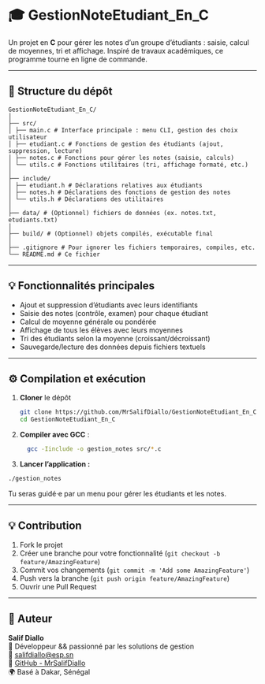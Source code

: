 # 🎓 GestionNoteEtudiant_En_C

Un projet en **C** pour gérer les notes d’un groupe d’étudiants : saisie, calcul de moyennes, tri et affichage. Inspiré de travaux académiques, ce programme tourne en ligne de commande.

---

## 📁 Structure du dépôt

```
GestionNoteEtudiant_En_C/
│
├── src/
│ ├── main.c # Interface principale : menu CLI, gestion des choix utilisateur
│ ├── etudiant.c # Fonctions de gestion des étudiants (ajout, suppression, lecture)
│ ├── notes.c # Fonctions pour gérer les notes (saisie, calculs)
│ └── utils.c # Fonctions utilitaires (tri, affichage formaté, etc.)
│
├── include/
│ ├── etudiant.h # Déclarations relatives aux étudiants
│ ├── notes.h # Déclarations des fonctions de gestion des notes
│ └── utils.h # Déclarations des utilitaires
│
├── data/ # (Optionnel) fichiers de données (ex. notes.txt, etudiants.txt)
│
├── build/ # (Optionnel) objets compilés, exécutable final
│
├── .gitignore # Pour ignorer les fichiers temporaires, compiles, etc.
└── README.md # Ce fichier
```


---

## 💡 Fonctionnalités principales

- Ajout et suppression d’étudiants avec leurs identifiants
- Saisie des notes (contrôle, examen) pour chaque étudiant
- Calcul de moyenne générale ou pondérée
- Affichage de tous les élèves avec leurs moyennes
- Tri des étudiants selon la moyenne (croissant/décroissant)
- Sauvegarde/lecture des données depuis fichiers textuels

---

## ⚙️ Compilation et exécution

1. **Cloner** le dépôt  
   ```bash
   git clone https://github.com/MrSalifDiallo/GestionNoteEtudiant_En_C.git
   cd GestionNoteEtudiant_En_C
   ```
2. **Compiler avec GCC** :
   ```bash
     gcc -Iinclude -o gestion_notes src/*.c
    ````
3. **Lancer l’application :**
  ```bash
  ./gestion_notes
  ```
Tu seras guidé·e par un menu pour gérer les étudiants et les notes.

---

## 💡 Contribution

1. Fork le projet 
2. Créer une branche pour votre fonctionnalité (`git checkout -b feature/AmazingFeature`)
3. Commit vos changements (`git commit -m 'Add some AmazingFeature'`)
4. Push vers la branche (`git push origin feature/AmazingFeature`)
5. Ouvrir une Pull Request
---
## 👤 Auteur

**Salif Diallo**  
💼 Développeur && passionné par les solutions de gestion  
📧 [salifdiallo@esp.sn](mailto:salifdiallo@esp.sn)  
🔗 [GitHub - MrSalifDiallo](https://github.com/MrSalifDiallo)  
🌍 Basé à Dakar, Sénégal
